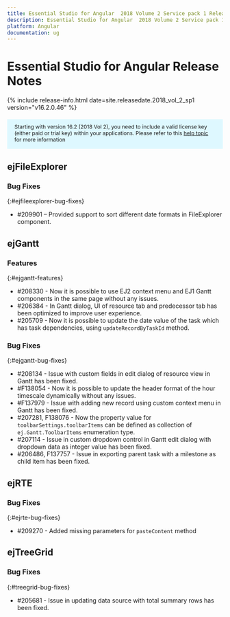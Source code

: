 ```yaml
---
title: Essential Studio for Angular  2018 Volume 2 Service pack 1 Release Notes
description: Essential Studio for Angular  2018 Volume 2 Service pack 1 Release Notes
platform: Angular
documentation: ug
---
```


# Essential Studio for Angular Release Notes

{% include release-info.html date=site.releasedate.2018_vol_2_sp1  version="v16.2.0.46" %} 

<style>
#license {
    font-size: .88em!important;
margin-top: 1.5em;     margin-bottom: 1.5em;
    background-color: #def8ff;
    padding: 10px 17px 14px;
}
</style>

<div id="license">
Starting with version 16.2 (2018 Vol 2), you need to include a valid license key (either paid or trial key) within your applications. 
Please refer to this <a href="/common/essential-studio/licensing/license-key">help topic</a> for more information 
</div>






## ejFileExplorer

### Bug Fixes
{:#ejfileexplorer-bug-fixes}

* \#209901 – Provided support to sort different date formats in FileExplorer component. 
## ejGantt

### Features
{:#ejgantt-features}

* \#208330 - Now it is possible to use EJ2 context menu and EJ1 Gantt components in the same page without any issues.
* \#206384 - In Gantt dialog, UI of resource tab and predecessor tab has been optimized to improve user experience.
* \#205709 - Now it is possible to update the date value of the task which has task dependencies, using `updateRecordByTaskId` method.

### Bug Fixes
{:#ejgantt-bug-fixes}

* \#208134 - Issue with custom fields in edit dialog of resource view in Gantt has been fixed.
* \#F138054 - Now it is possible to update the header format of the hour timescale dynamically without any issues.
* \#F137979 - Issue with adding new record using custom context menu in Gantt has been fixed.
* \#207281, F138076 - Now the property value for `toolbarSettings.toolbarItems` can be defined as collection of `ej.Gantt.ToolbarItems` enumeration type.
* \#207114 - Issue in custom dropdown control in Gantt edit dialog with dropdown data as integer value has been fixed.
* \#206486, F137757 - Issue in exporting parent task with a milestone as child item has been fixed.

## ejRTE

### Bug Fixes
{:#ejrte-bug-fixes}

* \#209270 - Added missing parameters for `pasteContent` method
## ejTreeGrid

### Bug Fixes
{:#treegrid-bug-fixes}

* \#205681 - Issue in updating data source with total summary rows has been fixed.
